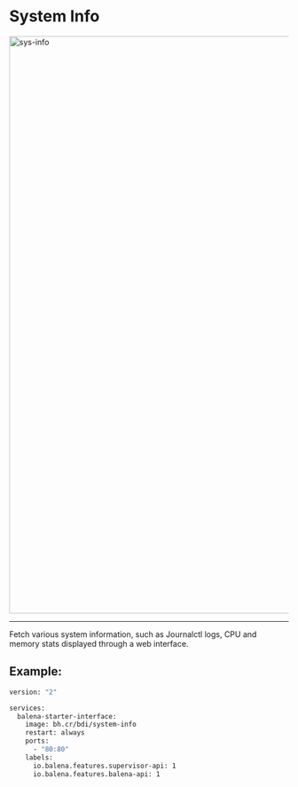 # System Info

<img width="1041" alt="sys-info" src="https://user-images.githubusercontent.com/64841595/219017081-4284271e-9fd7-428c-882a-ccdff6ad7702.png">

---

Fetch various system information, such as Journalctl logs, CPU and memory stats displayed through a web interface.

## Example:

```dockerfile
version: "2"

services:
  balena-starter-interface:
    image: bh.cr/bdi/system-info
    restart: always
    ports:
      - "80:80"
    labels:
      io.balena.features.supervisor-api: 1
      io.balena.features.balena-api: 1
```
